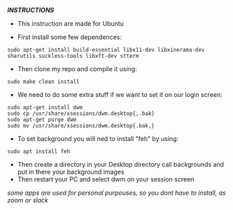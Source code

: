 ***INSTRUCTIONS***

* This instruction are made for Ubuntu

* First install some few dependences:
```
sudo apt-get install build-essential libx11-dev libxinerama-dev sharutils suckless-tools libxft-dev stterm

```
* Then clone my repo and compile it using:
```
sudo make clean install
```
* We need to do some extra stuff if we want to set it on our login screen:
```
sudo apt-get install dwm
sudo cp /usr/share/xsessions/dwm.desktop{,.bak}
sudo apt-get purge dwm
sudo mv /usr/share/xsessions/dwm.desktop{.bak,}
```
* To set background you will ned to install "feh" by using:
```
sudo apt install feh
```
* Then create a directory in your Desktop directory call backgrounds and put in there your background images
* Then restart your PC and select dwm on your session screen

*some apps are used for personal purpouses, so you dont have to install, as zoom or slack*
